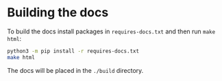 <!--
{% comment %}
Copyright 2020 Graz University of Technology

Licensed under the Apache License, Version 2.0 (the "License");
you may not use this file except in compliance with the License.
You may obtain a copy of the License at

  http://www.apache.org/licenses/LICENSE-2.0

Unless required by applicable law or agreed to in writing, software
distributed under the License is distributed on an "AS IS" BASIS,
WITHOUT WARRANTIES OR CONDITIONS OF ANY KIND, either express or implied.
See the License for the specific language governing permissions and
limitations under the License.
{% end comment %}
-->
# Building the docs

To build the docs install packages in `requires-docs.txt` and then run `make html`:
```bash
python3 -m pip install -r requires-docs.txt
make html
```

The docs will be placed in the `./build` directory.